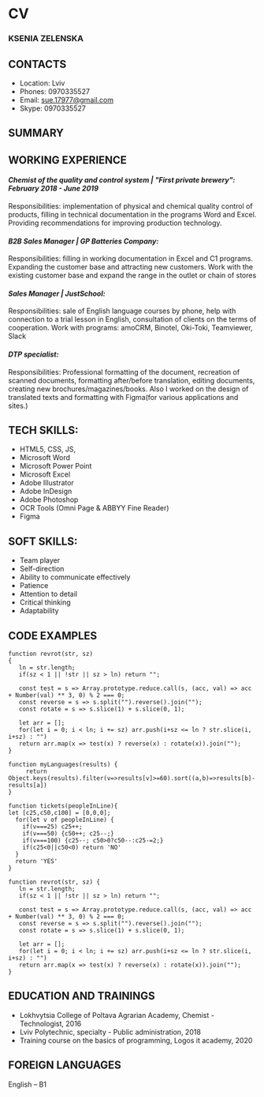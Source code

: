 # **CV**

### KSENIA ZELENSKA 

## **CONTACTS**
- Location: Lviv
- Phones: 0970335527
- Email: sue.17977@gmail.com
- Skype: 0970335527

## **SUMMARY**

## **WORKING EXPERIENCE**

#### *Chemist of the quality and control system | "First private brewery": February 2018  - June 2019*

Responsibilities: implementation of physical and chemical quality control of products, filling in technical documentation in the programs Word and Excel. Providing recommendations for improving production technology.

#### *B2B Sales Manager | GP Batteries Company:*

Responsibilities: filling in working documentation in Excel and C1 programs. Expanding the customer base and attracting new customers. Work with the existing customer base and expand the range in the outlet or chain of stores

#### *Sales Manager | JustSchool:*

Responsibilities: sale of English language courses by phone, help with connection to a trial lesson in English, consultation of clients on the terms of cooperation. Work with programs: amoCRM, Binotel, Oki-Toki, Teamviewer, Slack

#### *DTP specialist:*

Responsibilities: Professional formatting of the document, recreation of scanned documents, formatting after/before translation, editing documents, creating new brochures/magazines/books. Also I worked on the design of translated texts and formatting with Figma(for various applications and sites.)

## **TECH SKILLS:**
- HTML5, CSS, JS,  
- Microsoft Word
- Microsoft Power Point
- Microsoft Excel
- Adobe Illustrator
- Adobe InDesign
- Adobe Photoshop
- OCR Tools (Omni Page & ABBYY Fine Reader)
- Figma

## **SOFT SKILLS:** 
- Team player
- Self-direction
- Ability to communicate effectively
- Patience
- Attention to detail
- Critical thinking
- Adaptability

## **CODE EXAMPLES**
```
function revrot(str, sz) 
{
   ln = str.length;
   if(sz < 1 || !str || sz > ln) return "";

   const test = s => Array.prototype.reduce.call(s, (acc, val) => acc + Number(val) ** 3, 0) % 2 === 0;
   const reverse = s => s.split("").reverse().join("");
   const rotate = s => s.slice(1) + s.slice(0, 1);

   let arr = [];
   for(let i = 0; i < ln; i += sz) arr.push(i+sz <= ln ? str.slice(i, i+sz) : "")
   return arr.map(x => test(x) ? reverse(x) : rotate(x)).join("");
}

function myLanguages(results) {
     return Object.keys(results).filter(v=>results[v]>=60).sort((a,b)=>results[b]-results[a])
}

function tickets(peopleInLine){
let [c25,c50,c100] = [0,0,0];
  for(let v of peopleInLine) {
    if(v===25) c25++;
    if(v===50) {c50++; c25--;}
    if(v===100) {c25--; c50>0?c50--:c25-=2;}
    if(c25<0||c50<0) return 'NO'
  }
  return 'YES'
}

function revrot(str, sz) {
   ln = str.length;
   if(sz < 1 || !str || sz > ln) return "";

   const test = s => Array.prototype.reduce.call(s, (acc, val) => acc + Number(val) ** 3, 0) % 2 === 0;
   const reverse = s => s.split("").reverse().join("");
   const rotate = s => s.slice(1) + s.slice(0, 1);

   let arr = [];
   for(let i = 0; i < ln; i += sz) arr.push(i+sz <= ln ? str.slice(i, i+sz) : "")
   return arr.map(x => test(x) ? reverse(x) : rotate(x)).join("");
}
```

## **EDUCATION AND TRAININGS**
- Lokhvytsia College of Poltava Agrarian Academy, Chemist - Technologist, 2016
- Lviv Polytechnic, specialty - Public administration, 2018 
- Training course on the basics of programming, Logos it academy, 2020

## **FOREIGN LANGUAGES**
English – B1
